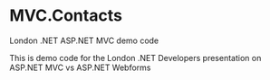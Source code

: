 MVC.Contacts
============

London .NET ASP.NET MVC demo code

This is demo code for the London .NET Developers presentation on ASP.NET MVC vs ASP.NET Webforms

